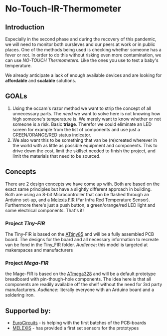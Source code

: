 # No-Touch-IR-Thermometer

## Introduction
Especially in the second phase and during the recovery of this pandemic, we will need to monitor both oursleves and our peers at work or in public places. One of the methods being used is checking whether someone has a fever or not. In order to do this without risking even more contamination, we can use *NO-TOUCH Thermometers*. Like the ones you use to test a baby's temperature.

We already anticipate a lack of enough available devices and are looking for **affordable** and **scalable** solutions. 

## GOALs
1) Using the occam's razor method we want to strip the concept of all unnecessary parts. The *need* we want to solve here is not knowing how high someone's temperature is. We merely want to know whether or not someone is a risk. Basic **triage**. Therefor we could eliminate an LED screen for example from the list of components and use just a GREEN/ORANGE/RED status indicator. 
2) We also want this to be something that van be (re)created wherever in the world with as little as possible equipment and components. This to drive down the cost, limit the skillset needed to finish the project, and limit the materials that need to be sourced.

## Concepts
There are 2 design concepts we have come up with. Both are based on the exact same principles but have a slightly different approach in building. Both are using an 8-bit Microcontroller that can be flashed through an Arduino set-up, and a [Melexis FIR](https://www.melexis.com/en/product/MLX90614/Digital-Plug-Play-Infrared-Thermometer-TO-Can) (Far Infra Red Temperature Sensor). Furthermore there's just a push button, a green/orange/red LED light and some electrical components. That's it!

### Project *Tiny-FIR*
The Tiny-FIR is based on the [ATtiny85](https://www.microchip.com/wwwproducts/en/ATtiny85) and will be a fully assembled PCB board. The designs for the board and all necessary information to recreate van be fond in the Tiny_FIR folder. 
*Audience*: this model is targeted at makerspaces and manufacturers

### Project *Mega-FIR*
the Mage-FIR is based on the [ATmega328](https://www.microchip.com/wwwproducts/en/ATmega328) and will be a default prototype breadboard with pin-though-hole components. The idea here is that all components are readily available off the shelf without the need for 3rd party manufacturers.
*Audience*: literally everyone with an Arduino board and a soldering iron.

## Supported by:
* [EuroCircuits](https://www.eurocircuits.com/) - is helping with the first batches of the PCB-boards
* [MELEXIS](https://www.melexis.com/en) - has provided a first set sensors for the prototypes
